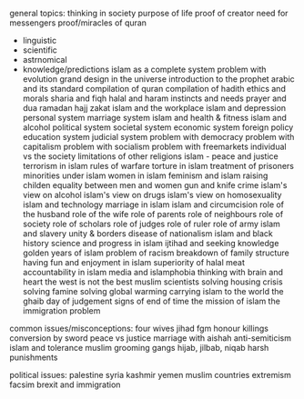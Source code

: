 
general topics:
thinking in society
purpose of life
proof of creator
need for messengers
proof/miracles of quran
- linguistic
- scientific
- astrnomical
- knowledge/predictions
islam as a complete system
problem with evolution
grand design in the universe
introduction to the prophet
arabic and its standard
compilation of quran
compilation of hadith
ethics and morals
sharia and fiqh
halal and haram
instincts and needs
prayer and dua
ramadan
hajj
zakat
islam and the workplace
islam and depression
personal system
marriage system
islam and health & fitness
islam and alcohol
political system
societal system
economic system
foreign policy
education system
judicial system
problem with democracy
problem with capitalism
problem with socialism
problem with freemarkets
individual vs the society
limitations of other religions
islam - peace and justice
terrorism in islam
rules of warfare
torture in islam
treatment of prisoners
minorities under islam
women in islam
feminism and islam
raising childen
equality between men and women
gun and knife crime
islam's view on alcohol
islam's view on drugs
islam's view on homosexuality
islam and technology
marriage in islam
islam and circumcision
role of the husband
role of the wife
role of parents
role of neighbours
role of society
role of scholars
role of judges
role of ruler
role of army
islam and slavery
unity & borders
disease of nationalism
islam and black history
science and progress in islam
ijtihad and seeking knowledge
golden years of islam
problem of racism
breakdown of family structure
having fun and enjoyment in islam
superiority of halal meat
accountability in islam
media and islamphobia
thinking with brain and heart
the west is not the best
muslim scientists
solving housing crisis
solving famine
solving global warming
carrying islam to the world
the ghaib
day of judgement
signs of end of time
the mission of islam
the immigration problem

common issues/misconceptions:
four wives
jihad
fgm
honour killings
conversion by sword
peace vs justice
marriage with aishah
anti-semiticism
islam and tolerance
muslim grooming gangs
hijab, jilbab, niqab
harsh punishments

political issues:
palestine
syria
kashmir
yemen
muslim countries
extremism
facsim
brexit and immigration
